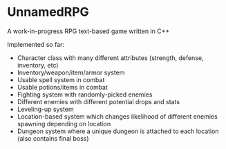 # UnnamedRPG
A work-in-progress RPG text-based game written in C++

Implemented so far:
- Character class with many different attributes (strength, defense, inventory, etc)
- Inventory/weapon/item/armor system
- Usable spell system in combat
- Usable potions/items in combat
- Fighting system with randomly-picked enemies
- Different enemies with different potential drops and stats
- Leveling-up system
- Location-based system which changes likelihood of different enemies spawning depending on location
- Dungeon system where a unique dungeon is attached to each location (also contains final boss)
